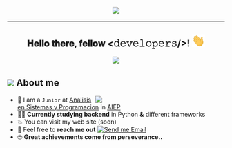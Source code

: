 <p align="center">
  <img src="https://github.com/thompsonemerson/thompsonemerson/raw/master/cover-thompson.png" height="200"/>
</p>
<hr>
<div align="center">
<h2> 𝐇𝐞𝐥𝐥𝐨 𝐭𝐡𝐞𝐫𝐞, 𝐟𝐞𝐥𝐥𝐨𝐰 <𝚍𝚎𝚟𝚎𝚕𝚘𝚙𝚎𝚛𝚜/>! <img src="https://github.com/ABSphreak/ABSphreak/blob/master/gifs/Hi.gif" width="30px"></h2>
</div>

<p align="center">
  <a href="https://github.com/DenverCoder1/readme-typing-svg"><img src="https://readme-typing-svg.herokuapp.com?font=Time+New+Roman&color=%23C8BE25&size=25&center=true&vCenter=true&width=600&height=100&lines=Analista+Sistemas+@nic0lawdev;Estudiante+de+Anilisis+en+Sistemas;Programador+en+Proceso;)"></a>
</p>
<!--About Me-->

## <picture><img src = "https://github.com/7oSkaaa/7oSkaaa/blob/main/Images/about_me.gif?raw=true" width = 30px></picture> About me

<picture> <img align="right" src="https://media.giphy.com/media/SWoSkN6DxTszqIKEqv/giphy.gif" width = 300px></picture>

- :school: I am a `Junior` at [Analisis en Sistemas y Programacion](https://www.aiep.cl/admision/carrera/tecnico-en-programacion-y-analisis-de-sistemas/) in [AIEP](https://www.aiep.cl/)
- :technologist: **Currently  studying backend** in Python **&** different frameworks 
- :boom: You can visit my web site (soon)
- :email: Feel free to **reach me out** [![Send me Email](https://img.shields.io/static/v1?label=email&amp;message=nceacontacto;color=EA4335&amp;style=flat-square)](mailto:nceacontacto@gmail.com)
- :nerd_face: **Great achievements come from perseverance..**

<br>
